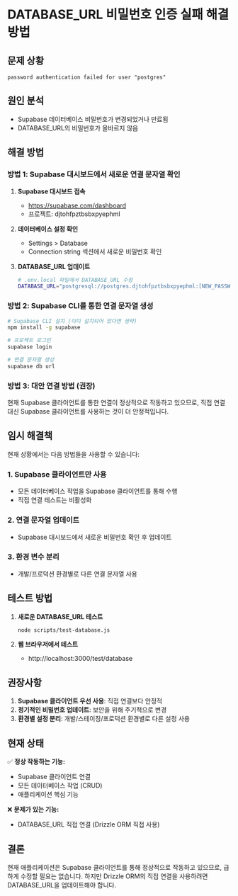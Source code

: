 # DATABASE_URL 비밀번호 인증 실패 해결 방법

## 문제 상황
```
password authentication failed for user "postgres"
```

## 원인 분석
- Supabase 데이터베이스 비밀번호가 변경되었거나 만료됨
- DATABASE_URL의 비밀번호가 올바르지 않음

## 해결 방법

### 방법 1: Supabase 대시보드에서 새로운 연결 문자열 확인

1. **Supabase 대시보드 접속**
   - https://supabase.com/dashboard
   - 프로젝트: djtohfpztbsbxpyephml

2. **데이터베이스 설정 확인**
   - Settings > Database
   - Connection string 섹션에서 새로운 비밀번호 확인

3. **DATABASE_URL 업데이트**
   ```bash
   # .env.local 파일에서 DATABASE_URL 수정
   DATABASE_URL="postgresql://postgres.djtohfpztbsbxpyephml:[NEW_PASSWORD]@aws-1-ap-northeast-2.pooler.supabase.com:6543/postgres"
   ```

### 방법 2: Supabase CLI를 통한 연결 문자열 생성

```bash
# Supabase CLI 설치 (이미 설치되어 있다면 생략)
npm install -g supabase

# 프로젝트 로그인
supabase login

# 연결 문자열 생성
supabase db url
```

### 방법 3: 대안 연결 방법 (권장)

현재 Supabase 클라이언트를 통한 연결이 정상적으로 작동하고 있으므로, 직접 연결 대신 Supabase 클라이언트를 사용하는 것이 더 안정적입니다.

## 임시 해결책

현재 상황에서는 다음 방법들을 사용할 수 있습니다:

### 1. Supabase 클라이언트만 사용
- 모든 데이터베이스 작업을 Supabase 클라이언트를 통해 수행
- 직접 연결 테스트는 비활성화

### 2. 연결 문자열 업데이트
- Supabase 대시보드에서 새로운 비밀번호 확인 후 업데이트

### 3. 환경 변수 분리
- 개발/프로덕션 환경별로 다른 연결 문자열 사용

## 테스트 방법

1. **새로운 DATABASE_URL 테스트**
   ```bash
   node scripts/test-database.js
   ```

2. **웹 브라우저에서 테스트**
   - http://localhost:3000/test/database

## 권장사항

1. **Supabase 클라이언트 우선 사용**: 직접 연결보다 안정적
2. **정기적인 비밀번호 업데이트**: 보안을 위해 주기적으로 변경
3. **환경별 설정 분리**: 개발/스테이징/프로덕션 환경별로 다른 설정 사용

## 현재 상태

✅ **정상 작동하는 기능:**
- Supabase 클라이언트 연결
- 모든 데이터베이스 작업 (CRUD)
- 애플리케이션 핵심 기능

❌ **문제가 있는 기능:**
- DATABASE_URL 직접 연결 (Drizzle ORM 직접 사용)

## 결론

현재 애플리케이션은 Supabase 클라이언트를 통해 정상적으로 작동하고 있으므로, 급하게 수정할 필요는 없습니다. 하지만 Drizzle ORM의 직접 연결을 사용하려면 DATABASE_URL을 업데이트해야 합니다.
